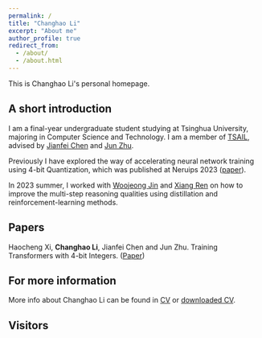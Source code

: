 ```yaml
---
permalink: /
title: "Changhao Li"
excerpt: "About me"
author_profile: true
redirect_from: 
  - /about/
  - /about.html
---
```


This is Changhao Li's personal homepage.

## A short introduction
I am a final-year undergraduate student studying at Tsinghua University, majoring in Computer Science and Technology. I am a member of [TSAIL](https://ml.cs.tsinghua.edu.cn/), advised by [Jianfei Chen](https://ml.cs.tsinghua.edu.cn/~jianfei/) and [Jun Zhu](https://ml.cs.tsinghua.edu.cn/~jun/index.shtml). 

Previously I have explored the way of accelerating neural network training using 4-bit Quantization, which was published at Neruips 2023 ([paper](https://arxiv.org/pdf/2306.11987.pdf)). 

In 2023 summer, I worked with [Woojeong Jin](https://woojeongjin.github.io/) and [Xiang Ren](https://shanzhenren.github.io/) on how to improve the multi-step reasoning qualities using distillation and reinforcement-learning methods. 

## Papers
Haocheng Xi, **Changhao Li**, Jianfei Chen and Jun Zhu. Training Transformers with 4-bit Integers. ([Paper](https://arxiv.org/pdf/2306.11987.pdf))

## For more information
More info about Changhao Li can be found in [CV](https://lichangh20.github.io/cv/) or [downloaded CV](http://lichangh20.github.io/files/CV_ChanghaoLi.pdf).

## Visitors
<script type="text/javascript" id="clstr_globe" src="//clustrmaps.com/globe.js?d=U1jon07LtbzLXzokcFT26iEfhmmBbBM3cpPzuzwP_G0"></script>